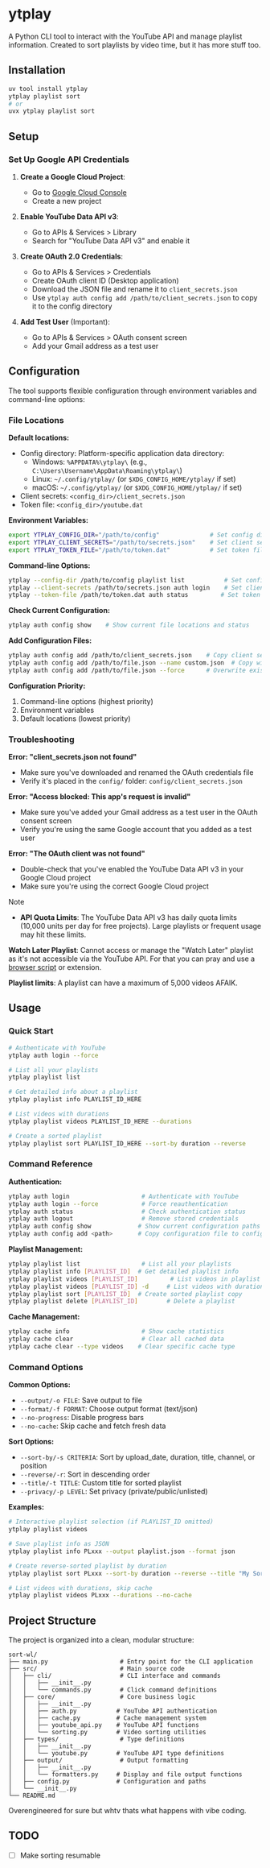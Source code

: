 # ytplay

A Python CLI tool to interact with the YouTube API and manage playlist information. Created to sort playlists by video time, but it has more stuff too.

## Installation
```sh
uv tool install ytplay
ytplay playlist sort
# or
uvx ytplay playlist sort
```

## Setup

### Set Up Google API Credentials

1. **Create a Google Cloud Project**:
   - Go to [Google Cloud Console](https://console.cloud.google.com/)
   - Create a new project

2. **Enable YouTube Data API v3**:
   - Go to APIs & Services > Library
   - Search for "YouTube Data API v3" and enable it

3. **Create OAuth 2.0 Credentials**:
   - Go to APIs & Services > Credentials
   - Create OAuth client ID (Desktop application)
   - Download the JSON file and rename it to `client_secrets.json`
   - Use `ytplay auth config add /path/to/client_secrets.json` to copy it to the config directory

4. **Add Test User** (Important):
   - Go to APIs & Services > OAuth consent screen
   - Add your Gmail address as a test user

## Configuration

The tool supports flexible configuration through environment variables and command-line options:

### File Locations

**Default locations:**
- Config directory: Platform-specific application data directory:
  - Windows: `%APPDATA%\ytplay\` (e.g., `C:\Users\Username\AppData\Roaming\ytplay\`)
  - Linux: `~/.config/ytplay/` (or `$XDG_CONFIG_HOME/ytplay/` if set)
  - macOS: `~/.config/ytplay/` (or `$XDG_CONFIG_HOME/ytplay/` if set)
- Client secrets: `<config_dir>/client_secrets.json`
- Token file: `<config_dir>/youtube.dat`

**Environment Variables:**
```bash
export YTPLAY_CONFIG_DIR="/path/to/config"              # Set config directory
export YTPLAY_CLIENT_SECRETS="/path/to/secrets.json"    # Set client secrets path
export YTPLAY_TOKEN_FILE="/path/to/token.dat"           # Set token file path
```

**Command-line Options:**
```bash
ytplay --config-dir /path/to/config playlist list           # Set config directory
ytplay --client-secrets /path/to/secrets.json auth login    # Set client secrets path
ytplay --token-file /path/to/token.dat auth status         # Set token file path
```

**Check Current Configuration:**
```bash
ytplay auth config show    # Show current file locations and status
```

**Add Configuration Files:**
```bash
ytplay auth config add /path/to/client_secrets.json    # Copy client secrets to config directory
ytplay auth config add /path/to/file.json --name custom.json  # Copy with custom name
ytplay auth config add /path/to/file.json --force      # Overwrite existing file
```

**Configuration Priority:**
1. Command-line options (highest priority)
2. Environment variables  
3. Default locations (lowest priority)

### Troubleshooting

**Error: "client_secrets.json not found"**
- Make sure you've downloaded and renamed the OAuth credentials file
- Verify it's placed in the `config/` folder: `config/client_secrets.json`

**Error: "Access blocked: This app's request is invalid"**
- Make sure you've added your Gmail address as a test user in the OAuth consent screen
- Verify you're using the same Google account that you added as a test user

**Error: "The OAuth client was not found"**
- Double-check that you've enabled the YouTube Data API v3 in your Google Cloud project
- Make sure you're using the correct Google Cloud project

> [!NOTE]  
> - **API Quota Limits**: The YouTube Data API v3 has daily quota limits (10,000 units per day for free projects). Large playlists or frequent usage may hit these limits.
>
> **Watch Later Playlist**: Cannot access or manage the "Watch Later" playlist as it's not accessible via the YouTube API. For that you can pray and use a [browser script](https://greasyfork.org/en/scripts?q=watch+later+sort) or extension.
>
> **Playlist limits**: A playlist can have a maximum of 5,000 videos AFAIK.

## Usage

### Quick Start

```bash
# Authenticate with YouTube
ytplay auth login --force

# List all your playlists
ytplay playlist list

# Get detailed info about a playlist
ytplay playlist info PLAYLIST_ID_HERE

# List videos with durations 
ytplay playlist videos PLAYLIST_ID_HERE --durations

# Create a sorted playlist
ytplay playlist sort PLAYLIST_ID_HERE --sort-by duration --reverse
```

### Command Reference

**Authentication:**
```bash
ytplay auth login                    # Authenticate with YouTube
ytplay auth login --force            # Force reauthentication  
ytplay auth status                   # Check authentication status
ytplay auth logout                   # Remove stored credentials
ytplay auth config show             # Show current configuration paths
ytplay auth config add <path>       # Copy configuration file to config directory
```

**Playlist Management:**
```bash
ytplay playlist list                 # List all your playlists
ytplay playlist info [PLAYLIST_ID]  # Get detailed playlist info
ytplay playlist videos [PLAYLIST_ID]         # List videos in playlist
ytplay playlist videos [PLAYLIST_ID] -d     # List videos with durations
ytplay playlist sort [PLAYLIST_ID]  # Create sorted playlist copy
ytplay playlist delete [PLAYLIST_ID]        # Delete a playlist
```

**Cache Management:**
```bash
ytplay cache info                    # Show cache statistics
ytplay cache clear                   # Clear all cached data
ytplay cache clear --type videos    # Clear specific cache type
```

### Command Options

**Common Options:**
- `--output/-o FILE`: Save output to file
- `--format/-f FORMAT`: Choose output format (text/json)
- `--no-progress`: Disable progress bars
- `--no-cache`: Skip cache and fetch fresh data

**Sort Options:**
- `--sort-by/-s CRITERIA`: Sort by upload_date, duration, title, channel, or position
- `--reverse/-r`: Sort in descending order
- `--title/-t TITLE`: Custom title for sorted playlist
- `--privacy/-p LEVEL`: Set privacy (private/public/unlisted)

**Examples:**
```bash
# Interactive playlist selection (if PLAYLIST_ID omitted)
ytplay playlist videos

# Save playlist info as JSON
ytplay playlist info PLxxx --output playlist.json --format json

# Create reverse-sorted playlist by duration
ytplay playlist sort PLxxx --sort-by duration --reverse --title "My Sorted Playlist"

# List videos with durations, skip cache
ytplay playlist videos PLxxx --durations --no-cache
```

## Project Structure

The project is organized into a clean, modular structure:

```
sort-wl/
├── main.py                    # Entry point for the CLI application
├── src/                       # Main source code
│   ├── cli/                   # CLI interface and commands
│   │   ├── __init__.py
│   │   └── commands.py        # Click command definitions
│   ├── core/                  # Core business logic
│   │   ├── __init__.py
│   │   ├── auth.py           # YouTube API authentication
│   │   ├── cache.py          # Cache management system
│   │   ├── youtube_api.py    # YouTube API functions
│   │   └── sorting.py        # Video sorting utilities
│   ├── types/                 # Type definitions
│   │   ├── __init__.py
│   │   └── youtube.py        # YouTube API type definitions
│   ├── output/                # Output formatting
│   │   ├── __init__.py
│   │   └── formatters.py     # Display and file output functions
│   ├── config.py             # Configuration and paths
│   └── __init__.py
└── README.md
```

Overengineered for sure but whtv thats what happens with vibe coding.

## TODO
- [ ] Make sorting resumable